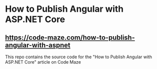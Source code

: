 # How to Publish Angular with ASP.NET Core
## https://code-maze.com/how-to-publish-angular-with-aspnet
This repo contains the source code for the "How to Publish Angular with ASP.NET Core" article on Code Maze
